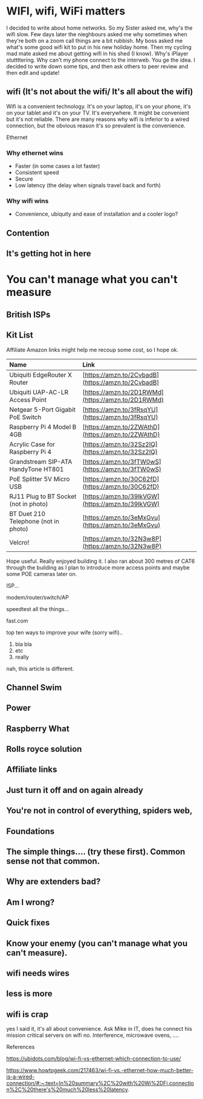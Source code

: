 # WIFI, wifi, WiFi matters

I decided to write about home networks. So my Sister asked me, why's the wifi slow. Few days later the nieghbours asked me why sometimes when they're both on a zoom call things are a bit rubbish. My boss asked me what's some good wifi kit to put in his new holiday home. Then my cycling mad mate asked me about getting wifi in his shed (I know). Why's iPlayer stuttttering. Why can't my phone connect to the interweb. You ge the idea. I decided to write down some tips, and then ask others to peer review and then edit and update!

## wifi (It's not about the wifi/ It's all about the wifi)

Wifi is a convenient technology. It's on your laptop, it's on your phone, it's on your tablet and it's on your TV. It's everywhere. It might be convenient but it's not reliable. There are many reasons why wifi is inferior to a wired connection, but the obvious reason it's so prevalent is the convenience.

Ethernet

### Why ethernet wins

- Faster (in some cases a lot faster)
- Consistent speed
- Secure
- Low latency (the delay when signals travel back and forth)


### Why wifi wins

- Convenience, ubiquity and ease of installation and a cooler logo?





## Contention

## It's getting hot in here

# You can't manage what you can't measure

## British ISPs

## Kit List

Affiliate Amazon links might help me recoup some cost, so I hope ok.

|Name|Link|
|:-|:-|
|Ubiquiti EdgeRouter X Router|[https://amzn.to/2CvbadB](https://amzn.to/2CvbadB)|
|Ubiquiti UAP-AC-LR Access Point|[https://amzn.to/2D1RWMd](https://amzn.to/2D1RWMd)|
|Netgear 5-Port Gigabit PoE Switch|[https://amzn.to/3fRsqYU](https://amzn.to/3fRsqYU)|
|Raspberry Pi 4 Model B 4GB|[https://amzn.to/2ZWAthD](https://amzn.to/2ZWAthD)|
|Acrylic Case for Raspberry Pi 4|[https://amzn.to/32Sz2lQ](https://amzn.to/32Sz2lQ)|
|Grandstream SIP-ATA HandyTone HT801|[https://amzn.to/3fTW0wS](https://amzn.to/3fTW0wS)|
|PoE Splitter 5V Micro USB|[https://amzn.to/30C62fD](https://amzn.to/30C62fD)|
|RJ11 Plug to BT Socket (not in photo)|[https://amzn.to/39lkVGW](https://amzn.to/39lkVGW)|
|BT Duet 210 Telephone (not in photo)|[https://amzn.to/3eMxGvu](https://amzn.to/3eMxGvu)|
|Velcro!|[https://amzn.to/32N3w8P](https://amzn.to/32N3w8P)|

Hope useful. Really enjoyed building it. I also ran about 300 metres of CAT6 through the building as I plan to introduce more access points and maybe some POE cameras later on.




ISP...

modem/router/switch/AP

speedtest all the things...

fast.com



top ten ways to improve your wife (sorry wifi)..

1. bla bla
2. etc
3. really



nah, this article is different.



## Channel Swim

## Power

## Raspberry What

## Rolls royce solution

## Affiliate links



## Just turn it off and on again already

## You're not in control of everything, spiders web,

## Foundations

## The simple things.... (try these first). Common sense not that common.


## Why are extenders bad?






## Am I wrong?


## Quick fixes







## Know your enemy (you can't manage what you can't measure).



## wifi needs wires


## less is more

## wifi is crap

yes I said it, it's all about convenience. Ask Mike in IT, does he connect his mission critical servers on wifi no. Interference, microwave ovens, ....


References

https://ubidots.com/blog/wi-fi-vs-ethernet-which-connection-to-use/


https://www.howtogeek.com/217463/wi-fi-vs.-ethernet-how-much-better-is-a-wired-connection/#:~:text=In%20summary%2C%20with%20Wi%2DFi,connection%2C%20there's%20much%20less%20latency.

